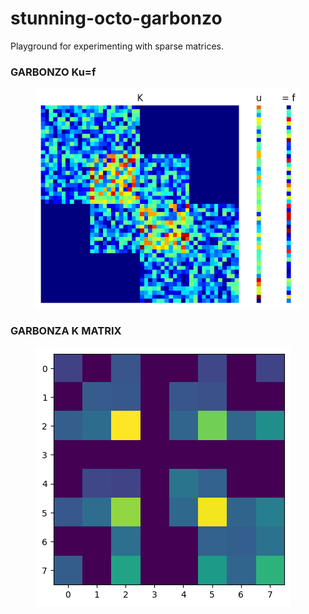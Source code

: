 # stunning-octo-garbonzo
Playground for experimenting with sparse matrices.
### GARBONZO Ku=f
<figure class="image">
  <img src="solving-garbonzo.png" width=\linewidth/>
</figure>

### GARBONZA K MATRIX
<figure class="image">
  <img src="garbonzo-matrix.png" width=\linewidth/>
</figure>
